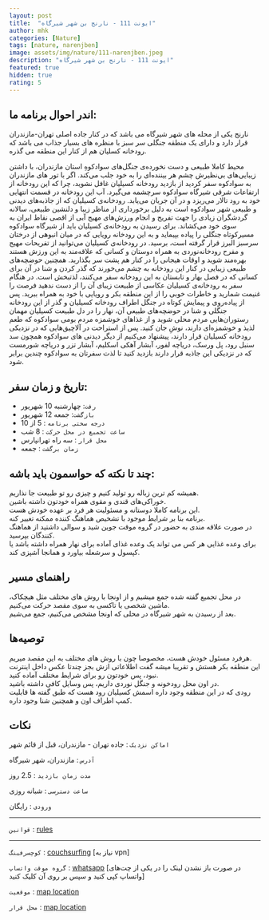 ```yaml
---
layout: post
title:  "ایونت 111 - نارنج بن شهر شیرگاه"
author: mhk
categories: [Nature]
tags: [nature, narenjben]
image: assets/img/nature/111-narenjben.jpeg
description: "ایونت 111 - نارنج بن شهر شیرگاه"
featured: true
hidden: true
rating: 5
---
```


## اندر احوال برنامه ما:  
نارنج یکی از محله های شهر شیرگاه می باشد که در کنار جاده اصلی تهران-مازندران قرار دارد و دارای یک منطقه جنگلی سر سبز با  منظره های بسیار جذاب می باشد که رودخانه کسلیان هم از کنار این منطقه می گذره.  

محیط کاملا طبیعی و دست نخورده‌ی جنگل‌های سوادکوهِ استان مازندران، با داشتن زیبایی‌های بی‌نظیرش چشم هر بیننده‌ای را به خود جلب می‌کند. اگر با تور های مازندران به سوادکوه سفر کردید از بازدید رودخانه‌ کسیلیان غافل نشوید، چرا که این رودخانه از ارتفاعات شرقی شیرگاه سوادکوه سرچشمه می‌گیرد. آب این رودخانه در قسمت انتهایی خود به رود تالار می‌ریزد و در آن جریان می‌یابد. رودخانه‌ی کسیلیان که از جاذبه‌های دیدنی و طبیعی شهر سوادکوه است به دلیل برخورداری از مناظر زیبا و دلنشین طبیعی، سالانه گردشگران زیادی را جهت تفریح و انجام ورزش‌های مهیج آبی از اقصی نقاط ایران به سوی خود می‌کشاند. برای رسیدن به رودخانه‌ی کسیلیان باید از شیرگاه سوادکوه مسیرکوتاه جنگلی را پیاده بپیماید و به این رودخانه رویایی که در میان انبوهی از درختان سرسبز البرز قرار گرفته است، برسید. در رودخانه‌ی‌ کسیلیان می‌توانید از تفریحات مهیج و مفرح رودخانه‌نوردی به همراه دوستان و کسانی که علاقه‌مند به این ورزش هستند بهره‌مند شوید و اوقات هیجانی را در کنار هم پشت سر بگذارید. همچنین حوضچه‌های طبیعی زیبایی در کنار این رودخانه به چشم می‌خورند که گذر کردن و شنا در آن برای کسانی که در فصل بهار و تابستان به این رودخانه سفر می‌کنند، لذتبخش است. در هنگام سفر به رودخانه‌ی کسیلیان عکاسی از طبیعت زیبای آن را از دست ندهید فرصت را غنیمت شمارید و خاطرات خوبی را از این منطقه بکر و رویایی با خود به همراه ببرید. پس از پیاده‌روی و پیمایش کوتاه در جنگل اطراف رودخانه کسیلیان و گذر از این رودخانه جنگلی و شنا در حوضچه‌های طبیعی آن، نهار را در دل طبیعت کسیلیان مهمان رستوران‌هایی مردم محلی شوید و از غذاهای خوشمزه مردم بومی سوادکوه که طعم لذیذ و خوشمزه‌ای دارند، نوشِ جان کنید. پس از استراحت در آلاچیق‌هایی که در نزدیکی رودخانه کسیلیان قرار دارند، پیشنهاد می‌کنیم از دیگر دیدنی های سوادکوه همچون سد سنبل رود، پل ورسک، دریاچه لفور، آبشار آهکی اسکلیم، آبشار تزر و دریاچه شورمست که در نزدیکی این جاذبه قرار دارند بازدید کنید تا لذت سفرتان به سوادکوه چندین برابر شود.  

## تاریخ و زمان سفر:  
  - `رفت`: چهارشنبه 10 شهریور  
  - `بازگشت`: جمعه 12 شهریور   
  - `درجه سختی برنامه` : 5 از 10  
  - `ساعت تجمیع در محل حرکت` : 8 شب
  - `محل قرار` : سه راه تهرانپارس
  - `زمان برگشت` : جمعه

## چند تا نکته که حواسمون باید باشه:  
همیشه کم ترین زباله رو تولید کنیم و چیزی رو تو طبیعت جا نذاریم.  
خوراکی‌های قندی و مقوی همراه خودتون داشته باشین.  
این برنامه کاملا دوستانه و مسئولیت هر فرد بر عهده خودش هست.  
برنامه بنا بر شرایط موجود با تشخیص هماهنگ کننده ممکنه تغییر کنه.  
در صورت علاقه مندی به حضور در گروه موقت جوین شید و سوالی داشتید از هماهنگ کنندگان بپرسید.  
برای وعده‌ غذایی هر کس می تواند یک وعده غذای آماده برای نهار همراه داشته باشد یا کپسول و سرشعله بیاورد و همانجا آشپزی کند.  

## راهنمای مسیر
در محل تجمیع گفته شده جمع میشیم و از اونجا با روش های مختلف مثل هیچکاک، ماشین شخصی یا تاکسی به سوی مقصد حرکت می‌کنیم.  
بعد از رسیدن به شهر شیرگاه در محلی که اونجا مشخص می‌کنیم، جمع می‌شیم.  

## توصیه‌ها
هرفرد مسئول خودش هست، مخصوصا چون با روش های مختلف به این مقصد میریم.  
این منطقه بکر هستش و تقریبا میشه گفت اطلاعاتی ازش بجز چندتا عکس داخل اینترنت نبود، پس خودتون رو برای شرایط مختلف آماده کنید.  
در اون محل رودخونه و جنگل نوردی داریم، پس وسایل کافی داشته باشید.  
رودی که در این منطقه وجود داره اسمش کسیلیان رود هست که طبق گفته ها قابلیت کمپ اطراف اون و همچنین شنا وجود داره.  

## نکات

`اماکن نزدیک` : جاده تهران - مازندران، قبل از قائم شهر  

`آدرس` : مازندران، شهر شیرگاه  

`مدت زمان بازدید` : 2.5 روز  

`ساعت دسترسی` : شبانه روزی  

`ورودی` : رایگان  

---

`قوانین` : [rules](/rules-weekend)  

---

`کوچسرفینگ` : [couchsurfing]() [نیاز به vpn]

`گروه موقت واتساپ` : [whatsapp]() [در صورت باز نشدن لینک را در یکی از چت‌های واتساپ کپی کنید و سپس بر روی آن کلیک کنید]

`موقعیت` : [map location](https://www.google.com/maps/place/Narenj+Ben,+Shirgah,+Mazandaran+Province/data=!4m2!3m1!1s0x3f854e14814a4e0d:0xf0bc372dc264fda?sa=X&ved=2ahUKEwjH3t6F49ryAhWLDcAKHagKAuUQ8gF6BAgZEAE)

`محل قرار` : [map location](https://www.google.com/search?newwindow=1&tbs=lf:1,lf_ui:2&tbm=lcl&sxsrf=AOaemvJ_eVrthAZVtFDiEIwD8c0JVXVu1A:1630396192530&q=%D8%B3%D9%87+%D8%B1%D8%A7%D9%87+%D8%AA%D9%87%D8%B1%D8%A7%D9%86%D9%BE%D8%A7%D8%B1%D8%B3&rflfq=1&num=10&ved=2ahUKEwid7JeP49ryAhUjnVwKHddACgQQtgN6BAgPEAM#rlfi=hd:;si:;mv:[[35.8108246,51.5522989],[35.7177223,51.4685813]];tbs:lrf:!1m4!1u3!2m2!3m1!1e1!1m4!1u2!2m2!2m1!1e1!2m1!1e2!2m1!1e3!3sIAE,lf:1,lf_ui:2)
